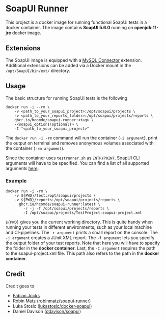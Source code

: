 # SoapUI Runner

This project is a docker image for running functional SoapUI tests in a docker container. The image contains 
**SoapUI 5.6.0** running on **openjdk:11-jre** docker image. 

## Extensions

The SoapUI image is equipped with a [MySQL Connector](https://dev.mysql.com/doc/connector-j/8.0/en/) extension. 
Additional extensions can be added via a Docker mount in the `/opt/SoapUI/bin/ext/` directory.

## Usage

The basic structure for running SoapUI tests is the following:

```
docker run -i --rm \
    -v <path_to_your_soapui_project>:/opt/soapui/projects \
    -v <path_to_your_reports_folder>:/opt/soapui/projects/reports \
    ghcr.io/hcomde/soapui-runner:<tag> \
    -<soapui_options(optional)> \
    -I "<path_to_your_soapui_project>"
```

The ``docker run -i -rm`` command will run the container (``-i argument``), print the output on terminal and removes 
anonymous volumes associated with the container (``-rm argument``).

Since the container uses ``testrunner.sh`` as ``ENTRYPOINT``, SoapUI CLI arguments will have to be specified. You can 
find a list of all supported arguments [here](https://www.soapui.org/docs/test-automation/running-functional-tests/).

### Example

```
docker run -i -rm \
    -v ${PWD}/test:/opt/soapui/projects \
    -v ${PWD}/reports:/opt/soapui/projects/reports \
      ghcr.io/hcomde/soapui-runner:latest \
        -r -j -f /opt/soapui/projects/reports \
        -I /opt/soapui/projects/TestProject-soapui-project.xml
```

``${PWD}`` gives you the current working directory. This is quite handy when running your tests in different 
environments, such as your local machine and CI-pipelines. The ``-r argument`` prints a small report on the console. 
The ``-j argument`` creates a JUnit XML report. The ``-f argument`` lets you specify the output folder of your test 
reports. Note that here you will have to specify the folder in the **docker container**. Last, the ``-I argument`` 
requires the path to the soapui-project.xml file. This path also refers to the path in the **docker container**.

## Credit
Credit goes to 
 - [Fabian Jocks](https://github.com/iamfj)
 - Robin Matz ([robinmatz/soapui-runner](https://github.com/robinmatz/soapui-runner))
 - Luka Stosic ([lukastosic/docker-soapui](https://hub.docker.com/r/lukastosic/docker-soapui))
 - Daniel Davison ([ddavison/soapui](https://hub.docker.com/r/ddavison/soapui))
